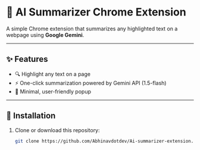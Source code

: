 # 🤖 AI Summarizer Chrome Extension

A simple Chrome extension that summarizes any highlighted text on a webpage using **Google Gemini**.

---

## ✨ Features
- 🔍 Highlight any text on a page
- ⚡ One-click summarization powered by Gemini API (1.5-flash)
- 🎨 Minimal, user-friendly popup

---

## 🧭 Installation
1. Clone or download this repository:
   ```bash
   git clone https://github.com/Abhinavdotdev/Ai-summarizer-extension.git


